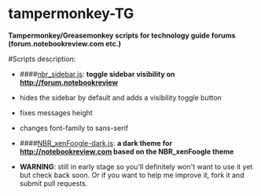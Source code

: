 # tampermonkey-TG
**Tampermonkey/Greasemonkey scripts for technology guide forums (forum.notebookreview.com etc.)**

#Scripts description:
* ####[nbr_sidebar.js](https://github.com/katalin2003/tampermonkey-TG/blob/master/scripts/nbr_sidebar.js):
**toggle sidebar visibility on http://forum.notebookreview**
 * hides the sidebar by default and adds a visibility toggle button
 * fixes messages height
 * changes font-family to sans-serif

* ####[NBR_xenFoogle-dark.js](https://github.com/katalin2003/tampermonkey-TG/blob/master/scripts/themes/NBR_xenFoogle-dark.js):
**a dark theme for http://notebookreview.com based on the NBR_xenFoogle theme**
 * **WARNING**: still in early stage so you'll definitely won't want to use it yet but check back soon. Or if you want to help me improve it, fork it and submit pull requests.
